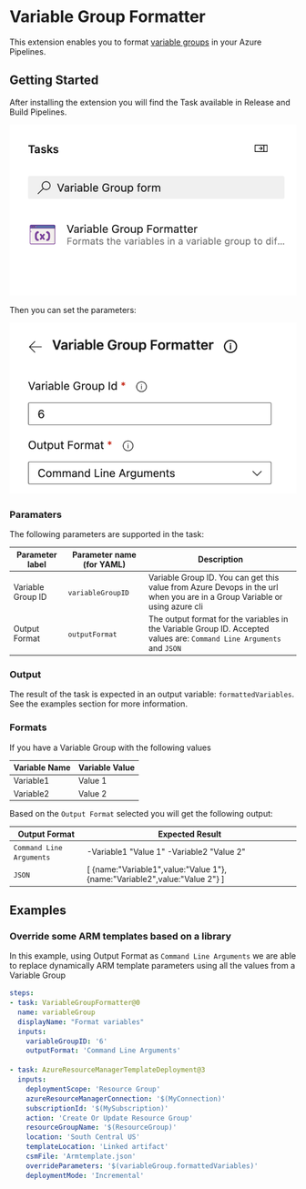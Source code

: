 # Variable Group Formatter

This extension enables you to format [variable groups](https://docs.microsoft.com/en-us/azure/devops/pipelines/library/variable-groups?view=azure-devops&tabs=yaml) in your Azure Pipelines. 

## Getting Started

After installing the extension you will find the Task available in Release and Build Pipelines. 

![Adding Task](images/screenshot.png)

Then you can set the parameters:

![Set Paramaters](images/screenshot2.png)




### Paramaters

The following parameters are supported in the task:

|Parameter label|Parameter name (for YAML)|Description|
|--|--|--|
| Variable Group ID | `variableGroupID` | Variable Group ID. You can get this value from Azure Devops in the url when you are in a Group Variable or using azure cli  |
| Output Format | `outputFormat` | The output format for the variables in the Variable Group ID. Accepted values are: `Command Line Arguments` and `JSON` |

### Output

The result of the task is expected in an output variable: `formattedVariables`. See the examples section for more information.

### Formats

If you have a Variable Group with the following values

 |Variable Name|Variable Value|
|--|--|
|Variable1| Value 1|
|Variable2| Value 2|


Based on the `Output Format` selected you will get the following output:
 
 |Output Format|Expected Result|
|--|--|
|`Command Line Arguments`| -Variable1 "Value 1" -Variable2 "Value 2"|
|`JSON`|[ {name:"Variable1",value:"Value 1"}, {name:"Variable2",value:"Value 2"} ]|


## Examples


### Override some ARM templates based on a library

In this example, using Output Format as `Command Line Arguments` we are able to replace dynamically ARM template parameters using all the values from a Variable Group

```yaml
steps:
- task: VariableGroupFormatter@0
  name: variableGroup
  displayName: "Format variables"
  inputs:
    variableGroupID: '6'
    outputFormat: 'Command Line Arguments'

- task: AzureResourceManagerTemplateDeployment@3
  inputs:
    deploymentScope: 'Resource Group'
    azureResourceManagerConnection: '$(MyConnection)'
    subscriptionId: '$(MySubscription)'
    action: 'Create Or Update Resource Group'
    resourceGroupName: '$(ResourceGroup)'
    location: 'South Central US'
    templateLocation: 'Linked artifact'
    csmFile: 'Armtemplate.json'
    overrideParameters: '$(variableGroup.formattedVariables)'
    deploymentMode: 'Incremental'
```
